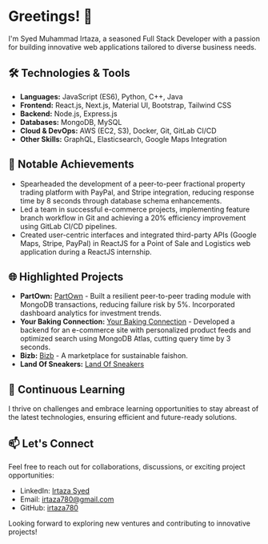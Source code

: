 # Greetings! 👋

I'm Syed Muhammad Irtaza, a seasoned Full Stack Developer with a passion for building innovative web applications tailored to diverse business needs.

## 🛠️ Technologies & Tools

- **Languages:** JavaScript (ES6), Python, C++, Java
- **Frontend:** React.js, Next.js, Material UI, Bootstrap, Tailwind CSS
- **Backend:** Node.js, Express.js
- **Databases:** MongoDB, MySQL
- **Cloud & DevOps:** AWS (EC2, S3), Docker, Git, GitLab CI/CD
- **Other Skills:** GraphQL, Elasticsearch, Google Maps Integration

## 🚀 Notable Achievements

- Spearheaded the development of a peer-to-peer fractional property trading platform with PayPal, and Stripe integration, reducing response time by 8 seconds through database schema enhancements.
- Led a team in successful e-commerce projects, implementing feature branch workflow in Git and achieving a 20% efficiency improvement using GitLab CI/CD pipelines.
- Created user-centric interfaces and integrated third-party APIs (Google Maps, Stripe, PayPal) in ReactJS for a Point of Sale and Logistics web application during a ReactJS internship.

## 🌐 Highlighted Projects

- **PartOwn:** <a href="https://www.partown.ng/en/landingpage" target="_blank">PartOwn</a> - Built a resilient peer-to-peer trading module with MongoDB transactions, reducing failure risk by 5%. Incorporated dashboard analytics for investment trends.
- **Your Baking Connection:** <a href="https://yourbakingconnection.com/" target="_blank">Your Baking Connection</a> - Developed a backend for an e-commerce site with personalized product feeds and optimized search using MongoDB Atlas, cutting query time by 3 seconds.
- **Bizb:** <a href="http://bizb.store/" target="_blank">Bizb</a> - A marketplace for sustainable faishon.
- **Land Of Sneakers:** <a href="https://store.landofsneakers.com/en" target="_blank">Land Of Sneakers</a> 



## 🌱 Continuous Learning

I thrive on challenges and embrace learning opportunities to stay abreast of the latest technologies, ensuring efficient and future-ready solutions.

## 📫 Let's Connect

Feel free to reach out for collaborations, discussions, or exciting project opportunities:

- LinkedIn: [Irtaza Syed](https://www.linkedin.com/in/irtaza-syed/)
- Email: irtaza780@gmail.com
- GitHub: [irtaza780](https://github.com/irtaza780)

Looking forward to exploring new ventures and contributing to innovative projects!
